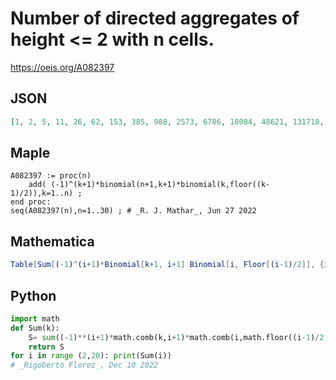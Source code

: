 # Number of directed aggregates of height <\= 2 with n cells\.
https://oeis.org/A082397
## JSON
```JSON
[1, 2, 5, 11, 26, 62, 153, 385, 988, 2573, 6786, 18084, 48621, 131718, 359193, 985185, 2715972, 7521567, 20915256, 58373586, 163462815, 459136809, 1293223230, 3651864606, 10336625731, 29321683082, 83344398533, 237344961291]
```
## Maple
```Maple
A082397 := proc(n)
    add( (-1)^(k+1)*binomial(n+1,k+1)*binomial(k,floor((k-1)/2)),k=1..n) ;
end proc:
seq(A082397(n),n=1..30) ; # _R. J. Mathar_, Jun 27 2022
```
## Mathematica
```Mathematica
Table[Sum[(-1)^(i+1)*Binomial[k+1, i+1] Binomial[i, Floor[(i-1)/2]], {i,1,k}], {k,1,20}] (* _Rigoberto Florez_, Dec 10 2022 *)
```
## Python
```Python
import math
def Sum(k):
    S= sum((-1)**(i+1)*math.comb(k,i+1)*math.comb(i,math.floor((i-1)/2)) for i in range(1,k))
    return S
for i in range (2,20): print(Sum(i))
# _Rigoberto Florez_, Dec 10 2022
```
